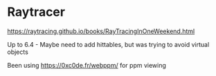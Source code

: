 # Raytracer

https://raytracing.github.io/books/RayTracingInOneWeekend.html

Up to 6.4 - Maybe need to add hittables, but was trying to avoid virtual objects

Been using https://0xc0de.fr/webppm/ for ppm viewing
